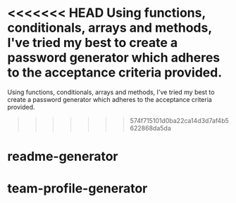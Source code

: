 <<<<<<< HEAD
Using functions, conditionals, arrays and methods, I've tried my best to create a password generator which adheres to the acceptance criteria provided.
=======
Using functions, conditionals, arrays and methods, I've tried my best to create a password generator which adheres to the acceptance criteria provided. 
>>>>>>> 574f715101d0ba22ca14d3d7af4b5622868da5da
# readme-generator
# team-profile-generator
